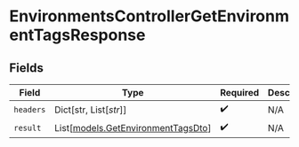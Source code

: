 # EnvironmentsControllerGetEnvironmentTagsResponse


## Fields

| Field                                                                    | Type                                                                     | Required                                                                 | Description                                                              |
| ------------------------------------------------------------------------ | ------------------------------------------------------------------------ | ------------------------------------------------------------------------ | ------------------------------------------------------------------------ |
| `headers`                                                                | Dict[str, List[*str*]]                                                   | :heavy_check_mark:                                                       | N/A                                                                      |
| `result`                                                                 | List[[models.GetEnvironmentTagsDto](../models/getenvironmenttagsdto.md)] | :heavy_check_mark:                                                       | N/A                                                                      |